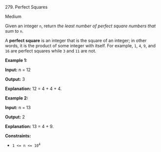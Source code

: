﻿279\. Perfect Squares

Medium

Given an integer `n`, return _the least number of perfect square numbers that sum to_ `n`.

A **perfect square** is an integer that is the square of an integer; in other words, it is the product of some integer with itself. For example, `1`, `4`, `9`, and `16` are perfect squares while `3` and `11` are not.

**Example 1:**

**Input:** n = 12

**Output:** 3

**Explanation:** 12 = 4 + 4 + 4. 

**Example 2:**

**Input:** n = 13

**Output:** 2

**Explanation:** 13 = 4 + 9. 

**Constraints:**

*   <code>1 <= n <= 10<sup>4</sup></code>